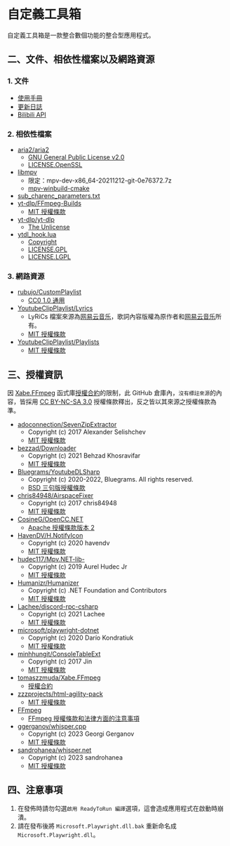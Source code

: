 # 自定義工具箱

自定義工具箱是一款整合數個功能的整合型應用程式。

## 二、文件、相依性檔案以及網路資源

### 1. 文件

- [使用手冊](MANUAL.md)
- [更新日誌](CHANGELOG.md)
- [Bilibili API](BilibiliApi/README.md)

### 2. 相依性檔案

- [aria2/aria2](https://github.com/aria2/aria2)
   - [GNU General Public License v2.0](https://github.com/aria2/aria2/blob/master/COPYING)
   - [LICENSE.OpenSSL](https://github.com/aria2/aria2/blob/master/LICENSE.OpenSSL)
- [libmpv](https://sourceforge.net/projects/mpv-player-windows/files/libmpv/)
  - 限定：mpv-dev-x86_64-20211212-git-0e76372.7z
  - [mpv-winbuild-cmake](https://github.com/shinchiro/mpv-winbuild-cmake)
- [sub_charenc_parameters.txt](https://trac.ffmpeg.org/attachment/ticket/2431/sub_charenc_parameters.txt)
- [yt-dlp/FFmpeg-Builds](https://github.com/yt-dlp/FFmpeg-Builds)
  - [MIT 授權條款](https://github.com/yt-dlp/FFmpeg-Builds/blob/master/LICENSE)
- [yt-dlp/yt-dlp](https://github.com/yt-dlp/yt-dlp)
  - [The Unlicense](https://github.com/yt-dlp/yt-dlp/blob/master/LICENSE)
- [ytdl_hook.lua](https://github.com/mpv-player/mpv/blob/master/player/lua/ytdl_hook.lua)
  - [Copyright](https://github.com/mpv-player/mpv/blob/master/Copyright)
  - [LICENSE.GPL](https://github.com/mpv-player/mpv/blob/master/LICENSE.GPL)
  - [LICENSE.LGPL](https://github.com/mpv-player/mpv/blob/master/LICENSE.LGPL)

### 3. 網路資源

- [rubujo/CustomPlaylist](https://github.com/rubujo/CustomPlaylist)
  - [CC0 1.0 通用](https://github.com/rubujo/CustomPlaylist/blob/main/LICENSE)
- [YoutubeClipPlaylist/Lyrics](https://github.com/YoutubeClipPlaylist/Lyrics)
  - LyRiCs 檔案來源為[网易云音乐](https://music.163.com/)，歌詞內容版權為原作者和[网易云音乐](https://music.163.com/)所有。
  - [MIT 授權條款](https://github.com/YoutubeClipPlaylist/Lyrics/blob/master/LICENSE)
- [YoutubeClipPlaylist/Playlists](https://github.com/YoutubeClipPlaylist/Playlists)
  - [MIT 授權條款](https://github.com/YoutubeClipPlaylist/Playlists/blob/master/LICENSE)

## 三、授權資訊

因 [Xabe.FFmpeg](https://github.com/tomaszzmuda/Xabe.FFmpeg) 函式庫[授權合約](https://ffmpeg.xabe.net/license.html)的限制，此 GitHub 倉庫內，`沒有標註來源`的內容，皆採用 [CC BY-NC-SA 3.0](https://creativecommons.org/licenses/by-nc-sa/3.0/) 授權條款釋出，反之皆以其來源之授權條款為準。

- [adoconnection/SevenZipExtractor](https://github.com/adoconnection/SevenZipExtractor)
   - Copyright (c) 2017 Alexander Selishchev
   - [MIT 授權條款](https://github.com/adoconnection/SevenZipExtractor/blob/master/LICENSE)
- [bezzad/Downloader](https://github.com/bezzad/Downloader)
   - Copyright (c) 2021 Behzad Khosravifar
   - [MIT 授權條款](https://github.com/bezzad/Downloader/blob/master/LICENSE)
- [Bluegrams/YoutubeDLSharp](https://github.com/Bluegrams/YoutubeDLSharp)
   - Copyright (c) 2020-2022, Bluegrams. All rights reserved.
   - [BSD 三句版授權條款](https://github.com/Bluegrams/YoutubeDLSharp/blob/master/LICENSE.txt)
- [chris84948/AirspaceFixer](https://github.com/chris84948/AirspaceFixer)
   - Copyright (c) 2017 chris84948
   - [MIT 授權條款](https://github.com/chris84948/AirspaceFixer/blob/master/LICENSE)
- [CosineG/OpenCC.NET](https://github.com/CosineG/OpenCC.NET)
   - [Apache 授權條款版本 2](https://github.com/CosineG/OpenCC.NET/blob/master/LICENSE)
- [HavenDV/H.NotifyIcon](https://github.com/HavenDV/H.NotifyIcon)
   - Copyright (c) 2020 havendv
   - [MIT 授權條款](https://github.com/HavenDV/H.NotifyIcon/blob/master/LICENSE.md)
- [hudec117/Mpv.NET-lib-](https://github.com/hudec117/Mpv.NET-lib-)
   - Copyright (c) 2019 Aurel Hudec Jr
   - [MIT 授權條款](https://github.com/hudec117/Mpv.NET-lib-/blob/master/LICENSE)
- [Humanizr/Humanizer](https://github.com/Humanizr/Humanizer)
   - Copyright (c) .NET Foundation and Contributors
   - [MIT 授權條款](https://github.com/Humanizr/Humanizer/blob/main/LICENSE)
- [Lachee/discord-rpc-csharp](https://github.com/Lachee/discord-rpc-csharp)
   - Copyright (c) 2021 Lachee
   - [MIT 授權條款](https://github.com/Lachee/discord-rpc-csharp/blob/master/LICENSE)
- [microsoft/playwright-dotnet](https://github.com/microsoft/playwright-dotnet)
   - Copyright (c) 2020 Darío Kondratiuk
   - [MIT 授權條款](https://github.com/microsoft/playwright-dotnet/blob/main/LICENSE)
- [minhhungit/ConsoleTableExt](https://github.com/minhhungit/ConsoleTableExt)
   - Copyright (c) 2017 Jin
   - [MIT 授權條款](https://github.com/minhhungit/ConsoleTableExt/blob/master/LICENSE)
- [tomaszzmuda/Xabe.FFmpeg](https://github.com/tomaszzmuda/Xabe.FFmpeg)
   - [授權合約](https://ffmpeg.xabe.net/license.html)
- [zzzprojects/html-agility-pack](https://github.com/zzzprojects/html-agility-pack)
   - [MIT 授權條款](https://github.com/zzzprojects/html-agility-pack/blob/master/LICENSE)
- [FFmpeg](https://ffmpeg.org/)
   - [FFmpeg 授權條款和法律方面的注意事項](https://ffmpeg.org/legal.html)
- [ggerganov/whisper.cpp](https://github.com/ggerganov/whisper.cpp)
   - Copyright (c) 2023  Georgi Gerganov
   - [MIT 授權條款](https://github.com/ggerganov/whisper.cpp/blob/master/LICENSE)
- [sandrohanea/whisper.net](https://github.com/sandrohanea/whisper.net)
   - Copyright (c) 2023 sandrohanea
   - [MIT 授權條款](https://github.com/sandrohanea/whisper.net/blob/main/LICENSE)

## 四、注意事項

1. 在發佈時請勿勾選`啟用 ReadyToRun 編譯`選項，這會造成應用程式在啟動時崩潰。
2. 請在發布後將 `Microsoft.Playwright.dll.bak` 重新命名成 `Microsoft.Playwright.dll`。